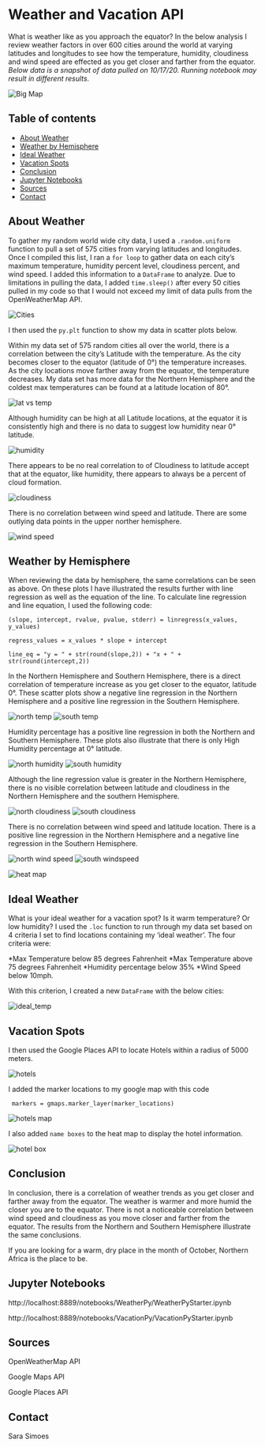 # Weather and Vacation API
What is weather like as you approach the equator? In the below analysis I review weather factors in over 600 cities around the world at varying latitudes and longitudes to see how the temperature, humidity, cloudiness and wind speed are effected as you get closer and farther from the equator.  
  *Below data is a snapshot of data pulled on 10/17/20. Running notebook may result in different results.*

![Big Map](Images/equatorsign.png)

## Table of contents
* [About Weather](#about_weather)
* [Weather by Hemisphere](#weather_by_hemisphere)
* [Ideal Weather](#ideal_weather)
* [Vacation Spots](#vacataion_spots)
* [Conclusion](#conclusion)
* [Jupyter Notebooks](#jupyter_notebooks)
* [Sources](#sources)
* [Contact](#contact)


## About Weather
To gather my random world wide city data, I used a `.random.uniform` function to pull a set of 575 cities from varying latitudes and longitudes. Once I compiled this list, I ran a `for loop` to gather data on each city’s maximum temperature, humidity percent level, cloudiness percent, and wind speed. I added this information to a `DataFrame` to analyze. Due to limitations in pulling the data, I added `time.sleep()` after every 50 cities pulled in my code so that I would not exceed my limit of data pulls from the OpenWeatherMap API. 

![Cities](Images/cities_df.PNG)

I then used the `py.plt` function to show my data in scatter plots below. 

Within my data set of 575 random cities all over the world, there is a correlation between the city’s Latitude with the temperature. As the city becomes closer to the equator (latitude of 0°) the temperature increases. As the city locations move farther away from the equator, the temperature decreases. My data set has more data for the Northern Hemisphere and the coldest max temperatures can be found at a latitude location of 80°. 

![lat vs temp](Images/lat_temp.PNG)

Although humidity can be high at all Latitude locations, at the equator it is consistently high and there is no data to suggest low humidity near 0° latitude. 

![humidity](Images/lat_humidity.PNG)

There appears to be no real correlation to of Cloudiness to latitude accept that at the equator, like humidity, there appears to always be a percent of cloud formation.

![cloudiness](Images/lat_cloudiness.PNG)

There is no correlation between wind speed and latitude. There are some outlying data points in the upper norther hemisphere. 

![wind speed](Images/lat_wind.PNG)

## Weather by Hemisphere

When reviewing the data by hemisphere, the same correlations can be seen as above. On these plots I have illustrated the results further with line regression as well as the equation of the line. To calculate line regression and line equation, I used the following code: 

`(slope, intercept, rvalue, pvalue, stderr) = linregress(x_values, y_values)`

`regress_values = x_values * slope + intercept`

`line_eq = "y = " + str(round(slope,2)) + "x + " + str(round(intercept,2))`

In the Northern Hemisphere and Southern Hemisphere, there is a direct correlation of temperature increase as you get closer to the equator, latitude 0°. These scatter plots show a negative line regression in the Northern Hemisphere and a positive line regression in the Southern Hemisphere. 

![north temp](Images/north_temp_r.PNG)
![south temp](Images/south_temp_r.PNG)

Humidity percentage has a positive line regression in both the Northern and Southern Hemisphere. These plots also illustrate that there is only High Humidity percentage at 0° latitude.

![north humidity](Images/north_humidity_r.PNG)
![south humidity](Images/south_humidity_r.PNG)

Although the line regression value is greater in the Northern Hemisphere, there is no visible correlation between latitude and cloudiness in the Northern Hemisphere and the southern Hemisphere. 

![north cloudiness](Images/north_cloudiness_r.PNG)
![south cloudiness](Images/south_cloudiness_r.PNG)

There is no correlation between wind speed and latitude location. There is a positive line regression in the Northern Hemisphere and a negative line regression in the Southern Hemisphere. 

![north wind speed](Images/north_wind_r.PNG)
![south windspeed](Images/south_wind_r.PNG)

![heat map](Images/heat_map_snip.PNG)

## Ideal Weather

What is your ideal weather for a vacation spot? Is it warm temperature? Or low humidity? I used the `.loc` function to run through my data set based on 4 criteria I set to find locations containing my ‘ideal weather’. The four criteria were:

*Max Temperature below 85 degrees Fahrenheit 
*Max Temperature above 75 degrees Fahrenheit 
*Humidity percentage below 35%
*Wind Speed below 10mph. 

With this criterion, I created a new `DataFrame` with the below cities:

![ideal_temp](Images/ideal_temp.PNG)

## Vacation Spots

I then used the Google Places API to locate Hotels within a radius of 5000 meters. 

![hotels](Images/hotels.PNG)

I added the marker locations to my google map with this code 

` markers = gmaps.marker_layer(marker_locations)`

![hotels map](Images/ideal_hotel.PNG)

I also added `name boxes` to the heat map to display the hotel information. 

![hotel box](Images/hotel_box.PNG)

## Conclusion

In conclusion, there is a correlation of weather trends as you get closer and farther away from the equator.  The weather is warmer and more humid the closer you are to the equator. There is not a noticeable correlation between wind speed and cloudiness as you move closer and farther from the equator. The results from the Northern and Southern Hemisphere illustrate the same conclusions. 

If you are looking for a warm, dry place in the month of October, Northern Africa is the place to be. 

## Jupyter Notebooks

http://localhost:8889/notebooks/WeatherPy/WeatherPyStarter.ipynb

http://localhost:8889/notebooks/VacationPy/VacationPyStarter.ipynb

## Sources
 OpenWeatherMap API
 
 Google Maps API 
 
 Google Places API
 
## Contact
Sara Simoes
